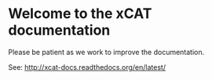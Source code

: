 # Welcome to the xCAT documentation

Please be patient as we work to improve the documentation.

See: http://xcat-docs.readthedocs.org/en/latest/


